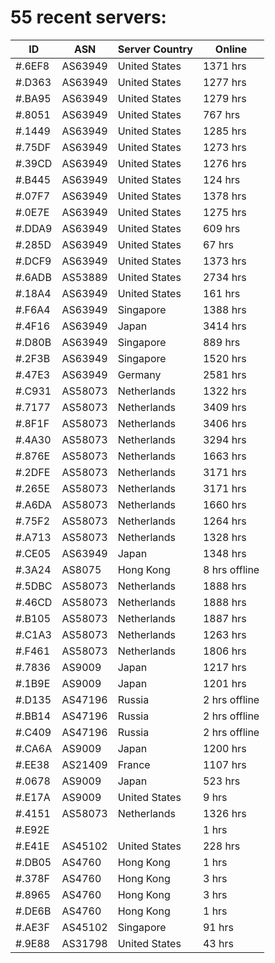 # 55 recent servers:

| ID | ASN | Server Country | Online |
| ------ | ------ | ------ | ------ |
| #.6EF8 | AS63949 | United States | 1371 hrs |
| #.D363 | AS63949 | United States | 1277 hrs |
| #.BA95 | AS63949 | United States | 1279 hrs |
| #.8051 | AS63949 | United States | 767 hrs |
| #.1449 | AS63949 | United States | 1285 hrs |
| #.75DF | AS63949 | United States | 1273 hrs |
| #.39CD | AS63949 | United States | 1276 hrs |
| #.B445 | AS63949 | United States | 124 hrs |
| #.07F7 | AS63949 | United States | 1378 hrs |
| #.0E7E | AS63949 | United States | 1275 hrs |
| #.DDA9 | AS63949 | United States | 609 hrs |
| #.285D | AS63949 | United States | 67 hrs |
| #.DCF9 | AS63949 | United States | 1373 hrs |
| #.6ADB | AS53889 | United States | 2734 hrs |
| #.18A4 | AS63949 | United States | 161 hrs |
| #.F6A4 | AS63949 | Singapore | 1388 hrs |
| #.4F16 | AS63949 | Japan | 3414 hrs |
| #.D80B | AS63949 | Singapore | 889 hrs |
| #.2F3B | AS63949 | Singapore | 1520 hrs |
| #.47E3 | AS63949 | Germany | 2581 hrs |
| #.C931 | AS58073 | Netherlands | 1322 hrs |
| #.7177 | AS58073 | Netherlands | 3409 hrs |
| #.8F1F | AS58073 | Netherlands | 3406 hrs |
| #.4A30 | AS58073 | Netherlands | 3294 hrs |
| #.876E | AS58073 | Netherlands | 1663 hrs |
| #.2DFE | AS58073 | Netherlands | 3171 hrs |
| #.265E | AS58073 | Netherlands | 3171 hrs |
| #.A6DA | AS58073 | Netherlands | 1660 hrs |
| #.75F2 | AS58073 | Netherlands | 1264 hrs |
| #.A713 | AS58073 | Netherlands | 1328 hrs |
| #.CE05 | AS63949 | Japan | 1348 hrs |
| #.3A24 | AS8075 | Hong Kong | 8 hrs offline |
| #.5DBC | AS58073 | Netherlands | 1888 hrs |
| #.46CD | AS58073 | Netherlands | 1888 hrs |
| #.B105 | AS58073 | Netherlands | 1887 hrs |
| #.C1A3 | AS58073 | Netherlands | 1263 hrs |
| #.F461 | AS58073 | Netherlands | 1806 hrs |
| #.7836 | AS9009 | Japan | 1217 hrs |
| #.1B9E | AS9009 | Japan | 1201 hrs |
| #.D135 | AS47196 | Russia | 2 hrs offline |
| #.BB14 | AS47196 | Russia | 2 hrs offline |
| #.C409 | AS47196 | Russia | 2 hrs offline |
| #.CA6A | AS9009 | Japan | 1200 hrs |
| #.EE38 | AS21409 | France | 1107 hrs |
| #.0678 | AS9009 | Japan | 523 hrs |
| #.E17A | AS9009 | United States | 9 hrs |
| #.4151 | AS58073 | Netherlands | 1326 hrs |
| #.E92E |  |  | 1 hrs |
| #.E41E | AS45102 | United States | 228 hrs |
| #.DB05 | AS4760 | Hong Kong | 1 hrs |
| #.378F | AS4760 | Hong Kong | 3 hrs |
| #.8965 | AS4760 | Hong Kong | 3 hrs |
| #.DE6B | AS4760 | Hong Kong | 1 hrs |
| #.AE3F | AS45102 | Singapore | 91 hrs |
| #.9E88 | AS31798 | United States | 43 hrs |

